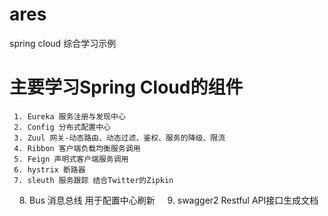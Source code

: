 # ares
spring cloud 综合学习示例
# 主要学习Spring Cloud的组件
     1. Eureka 服务注册与发现中心
     2. Config 分布式配置中心
     3. Zuul 网关-动态路由、动态过滤、鉴权、服务的降级、限流
     4. Ribbon 客户端负载均衡服务调用
     5. Feign 声明式客户端服务调用
     6. hystrix 断路器
     7. sleuth 服务跟踪 结合Twitter的Zipkin
     8. Bus 消息总线 用于配置中心刷新
     9. swagger2 Restful API接口生成文档
